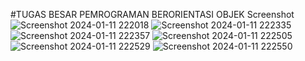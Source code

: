 #TUGAS BESAR PEMROGRAMAN BERORIENTASI OBJEK
Screenshot
![Screenshot 2024-01-11 222018](https://github.com/HanNewbie/TIUBES_PBO/assets/146110996/cdd059b7-25e3-4de1-877b-950d3e1ffa8f)
![Screenshot 2024-01-11 222335](https://github.com/HanNewbie/TIUBES_PBO/assets/146110996/b21c5734-ed33-49f7-b48b-9c0e6144fd2e)
![Screenshot 2024-01-11 222357](https://github.com/HanNewbie/TIUBES_PBO/assets/146110996/b20400d4-43d3-40f7-a226-42097db485d0)
![Screenshot 2024-01-11 222505](https://github.com/HanNewbie/TIUBES_PBO/assets/146110996/6e62785a-1a0b-4734-80b3-874d8e49e846)
![Screenshot 2024-01-11 222529](https://github.com/HanNewbie/TIUBES_PBO/assets/146110996/e31f4c5f-f47c-45d7-a323-98f42ca7a252)
![Screenshot 2024-01-11 222550](https://github.com/HanNewbie/TIUBES_PBO/assets/146110996/192ce863-1137-46a5-970d-c4e3a2f788c0)

